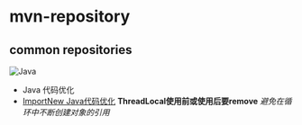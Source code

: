 #  mvn-repository
## common repositories
![Java](http://incdn1.b0.upaiyun.com/2016/02/5a7ce0b39fb88e69854124d89bbc2a38.jpg)
* Java 代码优化
* [ImportNew Java代码优化](http://www.importnew.com/21224.html)
**ThreadLocal使用前或使用后要remove**
*避免在循环中不断创建对象的引用*

